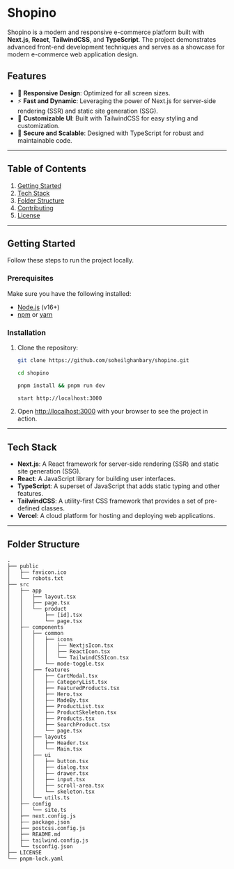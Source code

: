 # Shopino

Shopino is a modern and responsive e-commerce platform built with **Next.js**, **React**, **TailwindCSS**, and **TypeScript**. The project demonstrates advanced front-end development techniques and serves as a showcase for modern e-commerce web application design.

## Features

- 🌟 **Responsive Design**: Optimized for all screen sizes.
- ⚡ **Fast and Dynamic**: Leveraging the power of Next.js for server-side rendering (SSR) and static site generation (SSG).
- 🎨 **Customizable UI**: Built with TailwindCSS for easy styling and customization.
- 🔐 **Secure and Scalable**: Designed with TypeScript for robust and maintainable code.

---

## Table of Contents

1. [Getting Started](#getting-started)
2. [Tech Stack](#tech-stack)
3. [Folder Structure](#folder-structure)
4. [Contributing](#contributing)
5. [License](#license)

---

## Getting Started

Follow these steps to run the project locally.

### Prerequisites

Make sure you have the following installed:

- [Node.js](https://nodejs.org/) (v16+)
- [npm](https://www.npmjs.com/) or [yarn](https://yarnpkg.com/)

### Installation

1. Clone the repository:

   ```bash
   git clone https://github.com/soheilghanbary/shopino.git
   
   cd shopino
   
   pnpm install && pnpm run dev

   start http://localhost:3000
   ```

2. Open [http://localhost:3000](http://localhost:3000) with your browser to see the project in action.

---

## Tech Stack

- **Next.js**: A React framework for server-side rendering (SSR) and static site generation (SSG).
- **React**: A JavaScript library for building user interfaces.
- **TypeScript**: A superset of JavaScript that adds static typing and other features.
- **TailwindCSS**: A utility-first CSS framework that provides a set of pre-defined classes.
- **Vercel**: A cloud platform for hosting and deploying web applications.

---

## Folder Structure

```
.
├── public
│   ├── favicon.ico
│   └── robots.txt
├── src
│   ├── app
│   │   ├── layout.tsx
│   │   ├── page.tsx
│   │   └── product
│   │       ├── [id].tsx
│   │       └── page.tsx
│   ├── components
│   │   ├── common
│   │   │   ├── icons
│   │   │   │   ├── NextjsIcon.tsx
│   │   │   │   ├── ReactIcon.tsx
│   │   │   │   └── TailwindCSSIcon.tsx
│   │   │   └── mode-toggle.tsx
│   │   ├── features
│   │   │   ├── CartModal.tsx
│   │   │   ├── CategoryList.tsx
│   │   │   ├── FeaturedProducts.tsx
│   │   │   ├── Hero.tsx
│   │   │   ├── MadeBy.tsx
│   │   │   ├── ProductList.tsx
│   │   │   ├── ProductSkeleton.tsx
│   │   │   ├── Products.tsx
│   │   │   ├── SearchProduct.tsx
│   │   │   └── page.tsx
│   │   ├── layouts
│   │   │   ├── Header.tsx
│   │   │   └── Main.tsx
│   │   ├── ui
│   │   │   ├── button.tsx
│   │   │   ├── dialog.tsx
│   │   │   ├── drawer.tsx
│   │   │   ├── input.tsx
│   │   │   ├── scroll-area.tsx
│   │   │   └── skeleton.tsx
│   │   └── utils.ts
│   ├── config
│   │   └── site.ts
│   ├── next.config.js
│   ├── package.json
│   ├── postcss.config.js
│   ├── README.md
│   ├── tailwind.config.js
│   └── tsconfig.json
├── LICENSE
└── pnpm-lock.yaml
```
